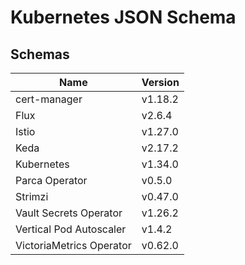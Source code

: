# Kubernetes JSON Schema

## Schemas

| Name                     | Version |
| ------------------------ | ------- |
| cert-manager             | v1.18.2 |
| Flux                     | v2.6.4  |
| Istio                    | v1.27.0 |
| Keda                     | v2.17.2 |
| Kubernetes               | v1.34.0 |
| Parca Operator           | v0.5.0  |
| Strimzi                  | v0.47.0 |
| Vault Secrets Operator   | v1.26.2 |
| Vertical Pod Autoscaler  | v1.4.2  |
| VictoriaMetrics Operator | v0.62.0 |
